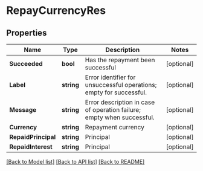 # RepayCurrencyRes

## Properties

Name | Type | Description | Notes
------------ | ------------- | ------------- | -------------
**Succeeded** | **bool** | Has the repayment been successful | [optional] 
**Label** | **string** | Error identifier for unsuccessful operations; empty for successful. | [optional] 
**Message** | **string** | Error description in case of operation failure; empty when successful. | [optional] 
**Currency** | **string** | Repayment currency | [optional] 
**RepaidPrincipal** | **string** | Principal | [optional] 
**RepaidInterest** | **string** | Principal | [optional] 

[[Back to Model list]](../README.md#documentation-for-models) [[Back to API list]](../README.md#documentation-for-api-endpoints) [[Back to README]](../README.md)


